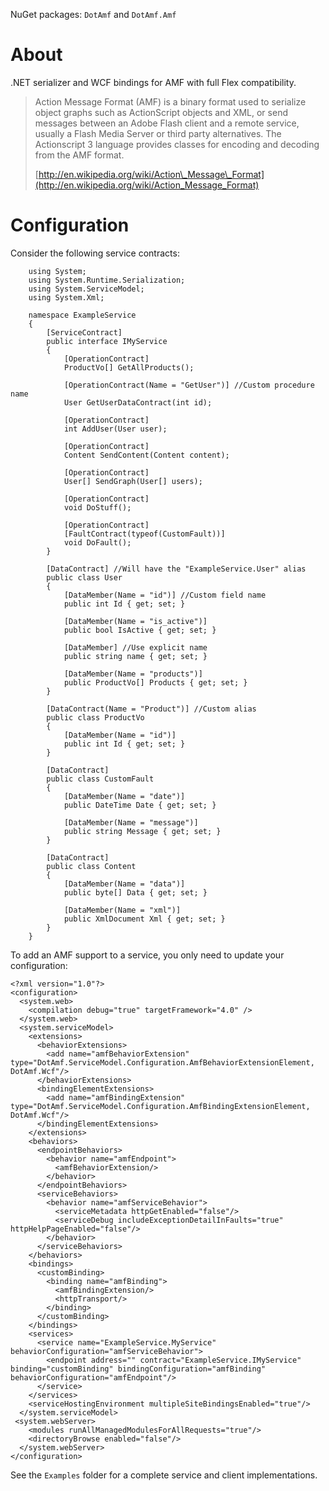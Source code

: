 NuGet packages: `DotAmf` and `DotAmf.Amf`

# About #

.NET serializer and WCF bindings for AMF with full Flex compatibility.

> Action Message Format (AMF) is a binary format used to serialize object graphs such as ActionScript objects and XML, or send messages between an Adobe Flash client and a remote service, usually a Flash Media Server or third party alternatives. The Actionscript 3 language provides classes for encoding and decoding from the AMF format.
>
> [http://en.wikipedia.org/wiki/Action\_Message\_Format](http://en.wikipedia.org/wiki/Action_Message_Format)

# Configuration #

Consider the following service contracts:

        using System;
        using System.Runtime.Serialization;
        using System.ServiceModel;
        using System.Xml;

        namespace ExampleService
        {
            [ServiceContract]
            public interface IMyService
            {
                [OperationContract]
                ProductVo[] GetAllProducts();

                [OperationContract(Name = "GetUser")] //Custom procedure name
                User GetUserDataContract(int id);

                [OperationContract]
                int AddUser(User user);

                [OperationContract]
                Content SendContent(Content content);

                [OperationContract]
                User[] SendGraph(User[] users);

                [OperationContract]
                void DoStuff();

                [OperationContract]
                [FaultContract(typeof(CustomFault))]
                void DoFault();
            }

            [DataContract] //Will have the "ExampleService.User" alias
            public class User
            {
                [DataMember(Name = "id")] //Custom field name
                public int Id { get; set; }

                [DataMember(Name = "is_active")]
                public bool IsActive { get; set; }

                [DataMember] //Use explicit name
                public string name { get; set; }

                [DataMember(Name = "products")]
                public ProductVo[] Products { get; set; }
            }

            [DataContract(Name = "Product")] //Custom alias
            public class ProductVo
            {
                [DataMember(Name = "id")]
                public int Id { get; set; }
            }

            [DataContract]
            public class CustomFault
            {
                [DataMember(Name = "date")]
                public DateTime Date { get; set; }

                [DataMember(Name = "message")]
                public string Message { get; set; }
            }

            [DataContract]
            public class Content
            {
                [DataMember(Name = "data")]
                public byte[] Data { get; set; }

                [DataMember(Name = "xml")]
                public XmlDocument Xml { get; set; }
            }
        }

To add an AMF support to a service, you only need to update your configuration:

    <?xml version="1.0"?>
    <configuration>
      <system.web>
        <compilation debug="true" targetFramework="4.0" />
      </system.web>
      <system.serviceModel>
        <extensions>
          <behaviorExtensions>
            <add name="amfBehaviorExtension" type="DotAmf.ServiceModel.Configuration.AmfBehaviorExtensionElement, DotAmf.Wcf"/>
          </behaviorExtensions>
          <bindingElementExtensions>
            <add name="amfBindingExtension" type="DotAmf.ServiceModel.Configuration.AmfBindingExtensionElement, DotAmf.Wcf"/>
          </bindingElementExtensions>
        </extensions>
        <behaviors>
          <endpointBehaviors>
            <behavior name="amfEndpoint">
              <amfBehaviorExtension/>
            </behavior>
          </endpointBehaviors>
          <serviceBehaviors>
            <behavior name="amfServiceBehavior">
              <serviceMetadata httpGetEnabled="false"/>
              <serviceDebug includeExceptionDetailInFaults="true" httpHelpPageEnabled="false"/>
            </behavior>
          </serviceBehaviors>
        </behaviors>
        <bindings>
          <customBinding>
            <binding name="amfBinding">
              <amfBindingExtension/>
              <httpTransport/>
            </binding>
          </customBinding>
        </bindings>
        <services>
          <service name="ExampleService.MyService" behaviorConfiguration="amfServiceBehavior">
            <endpoint address="" contract="ExampleService.IMyService" binding="customBinding" bindingConfiguration="amfBinding" behaviorConfiguration="amfEndpoint"/>
          </service>
        </services>
        <serviceHostingEnvironment multipleSiteBindingsEnabled="true"/>
      </system.serviceModel>
     <system.webServer>
        <modules runAllManagedModulesForAllRequests="true"/>
        <directoryBrowse enabled="false"/>
      </system.webServer>
    </configuration>

See the `Examples` folder for a complete service and client implementations.
